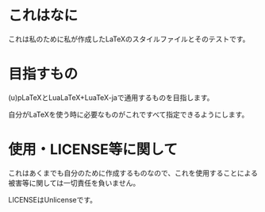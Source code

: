# これはなに
これは私のために私が作成したLaTeXのスタイルファイルとそのテストです。

# 目指すもの
(u)pLaTeXとLuaLaTeX+LuaTeX-jaで通用するものを目指します。

自分がLaTeXを使う時に必要なものがこれですべて指定できるようにします。

# 使用・LICENSE等に関して
これはあくまでも自分のために作成するものなので、これを使用することによる被害等に関しては一切責任を負いません。

LICENSEはUnlicenseです。